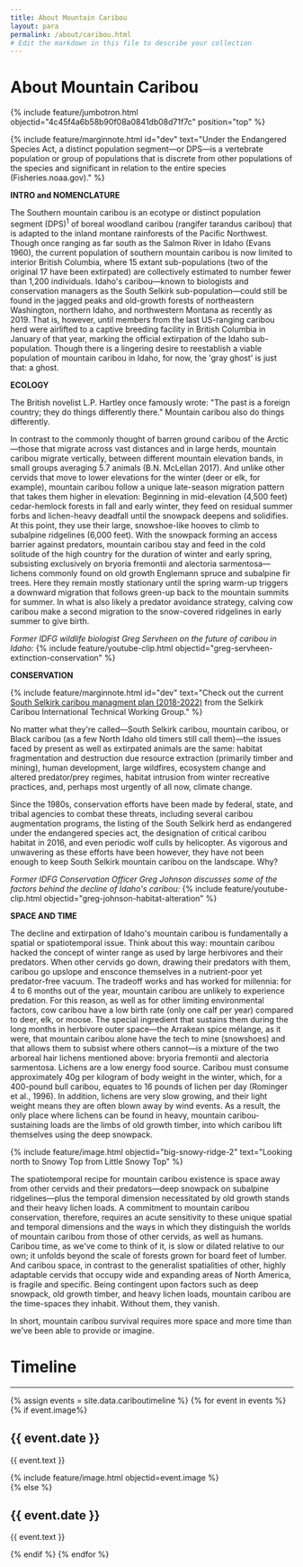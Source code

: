 ```yaml
---
title: About Mountain Caribou
layout: para
permalink: /about/caribou.html
# Edit the markdown in this file to describe your collection
---
```

<style>table tr td:first-child{width:400px}</style>

# About Mountain Caribou

{% include feature/jumbotron.html objectid="4c45f4a6b58b90f08a0841db08d71f7c" position="top" %}

{% include feature/marginnote.html id="dev" text="Under the Endangered Species Act, a distinct population segment—or DPS—is a vertebrate population or group of populations that is discrete from other populations of the species and significant in relation to the entire species (Fisheries.noaa.gov)." %}

**INTRO and NOMENCLATURE**

The Southern mountain caribou is an ecotype or distinct population segment (DPS)<sup>1</sup> of boreal woodland caribou (rangifer tarandus caribou) that is adapted to the inland montane rainforests of the Pacific Northwest. Though once ranging as far south as the Salmon River in Idaho (Evans 1960), the current population of southern mountain caribou is now limited to interior British Columbia, where 15 extant sub-populations (two of the original 17 have been extirpated) are collectively estimated to number fewer than 1,200 individuals. Idaho's caribou—known to biologists and conservation managers as the South Selkirk sub-population—could still be found in the jagged peaks and old-growth forests of northeastern Washington, northern Idaho, and northwestern Montana as recently as 2019. That is, however, until members from the last US-ranging caribou herd were airlifted to a captive breeding facility in British Columbia in January of that year, marking the official extirpation of the Idaho sub-population. Though there is a lingering desire to reestablish a viable population of mountain caribou in Idaho, for now, the 'gray ghost' is just that: a ghost.

 
**ECOLOGY** 
 
The British novelist L.P. Hartley once famously wrote: "The past is a foreign country; they do things differently there." Mountain caribou also do things differently. 
 
 
In contrast to the commonly thought of barren ground caribou of the Arctic—those that migrate across vast distances and in large herds, mountain caribou migrate vertically, between different mountain elevation bands, in small groups averaging 5.7 animals (B.N. McLellan 2017). And unlike other cervids that move to lower elevations for the winter (deer or elk, for example), mountain caribou follow a unique late-season migration pattern that takes them higher in elevation: Beginning in mid-elevation (4,500 feet) cedar-hemlock forests in fall and early winter, they feed on residual summer forbs and lichen-heavy deadfall until the snowpack deepens and solidifies. At this point, they use their large, snowshoe-like hooves to climb to subalpine ridgelines (6,000 feet). With the snowpack forming an access barrier against predators, mountain caribou stay and feed in the cold solitude of the high country for the duration of winter and early spring, subsisting exclusively on bryoria fremontii and alectoria sarmentosa—lichens commonly found on old growth Englemann spruce and subalpine fir trees. Here they remain mostly stationary until the spring warm-up triggers a downward migration that follows green-up back to the mountain summits for summer. In what is also likely a predator avoidance strategy, calving cow caribou make a second migration to the snow-covered ridgelines in early summer to give birth.
  
*Former IDFG wildlife biologist Greg Servheen on the future of caribou in Idaho:*
{% include feature/youtube-clip.html objectid="greg-servheen-extinction-conservation" %}


**CONSERVATION**

{% include feature/marginnote.html id="dev" text="Check out the current [South Selkirk caribou managment plan (2018-2022)](http://www.restoringthekootenai.org/resources/SouthSelkirkCaribouManagementPlan_Oct-2018.pdf) from the Selkirk Caribou International Technical Working Group." %}

No matter what they're called—South Selkirk caribou, mountain caribou, or Black caribou (as a few North Idaho old timers still call them)—the issues faced by present as well as extirpated animals are the same: habitat fragmentation and destruction due resource extraction (primarily timber and mining), human development, large wildfires, ecosystem change and altered predator/prey regimes, habitat intrusion from winter recreative practices, and, perhaps most urgently of all now, climate change. 
 
Since the 1980s, conservation efforts have been made by federal, state, and tribal agencies to combat these threats, including several caribou augmentation programs, the listing of the South Selkirk herd as endangered under the endangered species act, the designation of critical caribou habitat in 2016, and even periodic wolf culls by helicopter. As vigorous and unwavering as these efforts have been however, they have not been enough to keep South Selkirk mountain caribou on the landscape. Why? 

*Former IDFG Conservation Officer Greg Johnson discusses some of the factors behind the decline of Idaho's caribou:* 
{% include feature/youtube-clip.html objectid="greg-johnson-habitat-alteration" %}


**SPACE AND TIME**

The decline and extirpation of Idaho's mountain caribou is fundamentally a spatial or spatiotemporal issue. Think about this way: mountain caribou hacked the concept of winter range as used by large herbivores and their predators. When other cervids go down, drawing their predators with them, caribou go upslope and ensconce themselves in a nutrient-poor yet predator-free vacuum. The tradeoff works and has worked for millennia: for 4 to 6 months out of the year, mountain caribou are unlikely to experience predation. For this reason, as well as for other limiting environmental factors, cow caribou have a low birth rate (only one calf per year) compared to deer, elk, or moose. The special ingredient that sustains them during the long months in herbivore outer space—the Arrakean spice mélange, as it were, that mountain caribou alone have the tech to mine (snowshoes) and that allows them to subsist where others cannot—is a mixture of the two arboreal hair lichens mentioned above: bryoria fremontii and alectoria sarmentosa. Lichens are a low energy food source. Caribou must consume approximately 40g per kilogram of body weight in the winter, which, for a 400-pound bull caribou, equates to 16 pounds of lichen per day (Rominger et al., 1996). In addition, lichens are very slow growing, and their light weight means they are often blown away by wind events. As a result, the only place where lichens can be found in heavy, mountain caribou-sustaining loads are the limbs of old growth timber, into which caribou lift themselves using the deep snowpack. 

{% include feature/image.html objectid="big-snowy-ridge-2" text="Looking north to Snowy Top from Little Snowy Top" %}
 
The spatiotemporal recipe for mountain caribou existence is space away from other cervids and their predators—deep snowpack on subalpine ridgelines—plus the temporal dimension necessitated by old growth stands and their heavy lichen loads. A commitment to mountain caribou conservation, therefore, requires an acute sensitivity to these unique spatial and temporal dimensions and the ways in which they distinguish the worlds of mountain caribou from those of other cervids, as well as humans. Caribou time, as we've come to think of it, is slow or dilated relative to our own; it unfolds beyond the scale of forests grown for board feet of lumber. And caribou space, in contrast to the generalist spatialities of other, highly adaptable cervids that occupy wide and expanding areas of North America, is fragile and specific. Being contingent upon factors such as deep snowpack, old growth timber, and heavy lichen loads, mountain caribou are the time-spaces they inhabit. Without them, they vanish. 

In short, mountain caribou survival requires more space and more time than we've been able to provide or imagine. 



# Timeline 
---




{% assign events = site.data.cariboutimeline %}
{% for event in events %}{% if event.image%}
<div class="row">
<div class="col-4 text-center align-self-center my-5">
<h2>{{ event.date }}</h2>
</div>
<div class="col-8 border-left my-5" style="border-width: 3px;">
<p class="h3 col-12 col-md-6">{{ event.text }}</p>
{% include feature/image.html objectid=event.image %}
</div>
</div>
{% else %}
<div class="row">
<div class="col-4 text-center align-self-center my-5">
<h2>{{ event.date }}</h2>
</div>
<div class="col-8 border-left my-5" style="border-width: 3px;">
<p class="h3 col-12 col-md-6">{{ event.text }}</p>
</div>
</div>
{% endif %}
{% endfor %}

